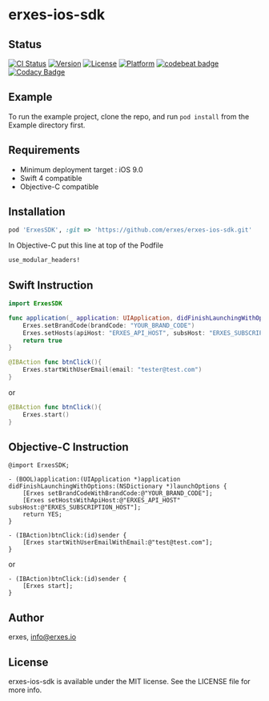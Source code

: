 # erxes-ios-sdk

## Status  <br> 
[![CI Status](https://travis-ci.org/erxes/erxes-ios-sdk.svg?branch=develop)](https://travis-ci.org/erxes/erxes-ios-sdk)
[![Version](https://img.shields.io/cocoapods/v/ErxesSDK.svg?style=flat)](https://cocoapods.org/pods/ErxesSDK)
[![License](https://img.shields.io/cocoapods/l/ErxesSDK.svg?style=flat)](https://cocoapods.org/pods/ErxesSDK)
[![Platform](https://img.shields.io/cocoapods/p/ErxesSDK.svg?style=flat)](https://cocoapods.org/pods/ErxesSDK)
[![codebeat badge](https://codebeat.co/badges/3f247de3-099b-4e50-a84a-9bfde51bfcff)](https://codebeat.co/projects/github-com-erxes-erxes-ios-sdk-develop)
[![Codacy Badge](https://api.codacy.com/project/badge/Grade/50fb6d068f044f8a86f89471c836d014)](https://www.codacy.com/app/puujeedevdev/erxes-ios-sdk?utm_source=github.com&amp;utm_medium=referral&amp;utm_content=erxes/erxes-ios-sdk&amp;utm_campaign=Badge_Grade)

## Example

To run the example project, clone the repo, and run `pod install` from the Example directory first.

## Requirements

- Minimum deployment target : iOS 9.0
- Swift 4 compatible
- Objective-C compatible


## Installation

```ruby
pod 'ErxesSDK', :git => 'https://github.com/erxes/erxes-ios-sdk.git'
```

In Objective-C put this line at top of the Podfile

```ruby
use_modular_headers!
```

## Swift Instruction

```swift
import ErxesSDK
```

```swift
func application(_ application: UIApplication, didFinishLaunchingWithOptions launchOptions: [UIApplicationLaunchOptionsKey: Any]?) -> Bool {
    Erxes.setBrandCode(brandCode: "YOUR_BRAND_CODE")
    Erxes.setHosts(apiHost: "ERXES_API_HOST", subsHost: "ERXES_SUBSCRIPTION_HOST")
    return true
}
```

```swift
@IBAction func btnClick(){
    Erxes.startWithUserEmail(email: "tester@test.com")
}
```
or
```swift
@IBAction func btnClick(){
    Erxes.start()
}
```

## Objective-C Instruction

```objc
@import ErxesSDK;
```

```objc
- (BOOL)application:(UIApplication *)application didFinishLaunchingWithOptions:(NSDictionary *)launchOptions {
    [Erxes setBrandCodeWithBrandCode:@"YOUR_BRAND_CODE"];
    [Erxes setHostsWithApiHost:@"ERXES_API_HOST" subsHost:@"ERXES_SUBSCRIPTION_HOST"];
    return YES;
}
```

```objc
- (IBAction)btnClick:(id)sender {
    [Erxes startWithUserEmailWithEmail:@"test@test.com"];
}
```
or
```objc
- (IBAction)btnClick:(id)sender {
    [Erxes start];
}
```

## Author

erxes, info@erxes.io

## License

erxes-ios-sdk is available under the MIT license. See the LICENSE file for more info.
